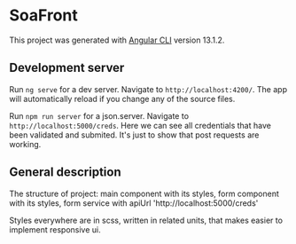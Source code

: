 # SoaFront

This project was generated with [Angular CLI](https://github.com/angular/angular-cli) version 13.1.2.

## Development server

Run `ng serve` for a dev server. Navigate to `http://localhost:4200/`. The app will automatically reload if you change any of the source files.

Run `npm run server` for a json.server. Navigate to `http://localhost:5000/creds`. Here we can see all credentials that have been validated and submited. It's just to show that post requests are working.

## General description

The structure of project: main component with its styles, form component with its styles, form service with apiUrl 'http://localhost:5000/creds'

Styles everywhere are in scss, written in related units, that makes easier to implement responsive ui. 